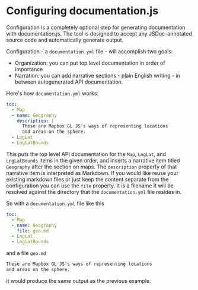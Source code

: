 # Configuring documentation.js

Configuration is a completely optional step for generating documentation
with documentation.js. The tool is designed to accept any JSDoc-annotated
source code and automatically generate output.

Configuration - a `documentation.yml` file - will accomplish two goals:

* Organization: you can put top level documentation in order of importance
* Narration: you can add narrative sections - plain English writing - in
  between autogenerated API documentation.

Here's how `documentation.yml` works:

```yml
toc:
  - Map
  - name: Geography
    description: |
      These are Mapbox GL JS's ways of representing locations
      and areas on the sphere.
  - LngLat
  - LngLatBounds
```

This puts the top level API documentation for the `Map`, `LngLat`, and `LngLatBounds`
items in the given order, and inserts a narrative item titled `Geography`
after the section on maps. The `description` property of that narrative item
is interpreted as Markdown.
If you would like reuse your existing markdown files or just keep the content separate from the configuration you can use the `file` property. It is a filename it will be resolved against the directory that the `documentation.yml` file resides in.

So with a `documentation.yml` file like this

```yml
toc:
  - Map
  - name: Geography
    file: geo.md
  - LngLat
  - LngLatBounds
```

and a file `geo.md`

```markdown
These are Mapbox GL JS's ways of representing locations
and areas on the sphere.
```

it would produce the same output as the previous example.
